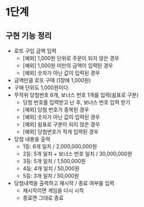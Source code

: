 # 1단계
## 구현 기능 정리
- 로또 구입 금액 입력
    - [예외] 1,000원 단위로 주문이 되지 않은 경우
    - [예외] 1,000원 미만의 금액이 입력된 경우
    - [예외] 숫자가 아닌 값이 입력된 경우
- 금액만큼 로또 구매 (1장에 1,000원)
- 구매 단위도 1,000원이다.
- 무작위 당첨번호 6개, 보너스 번호 1개를 입력(쉼표로 구분)
    - 당첨 번호를 입력받고 난 후, 보너스 번호 입력 받기
    - [예외] 당첨 번호가 중복된 경우
    - [예외] 숫자가 아닌 값이 입력된 경우
    - [예외] 쉼표로 구분이 되지 않은 경우
    - [예외] 당첨번호가 적게 입력된 경우
- 당첨 내용을 출력
    - 1등: 6개 일치 / 2,000,000,000원
    - 2등: 5개 일치 + 보너스 번호 일치 / 30,000,000원
    - 3등: 5개 일치 / 1,500,000원
    - 4등: 4개 일치 / 50,000원
    - 5등: 3개 일치 / 50,000원
- 당첨내역을 출력하고 재시작 / 종료 여부를 입력
    - 재시작이면 게임을 다시 시작
    - 종료면 그대로 종료
